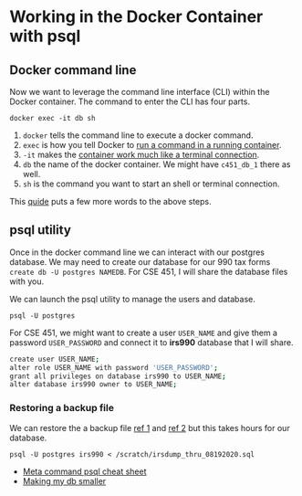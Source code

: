 # Working in the Docker Container with psql

## Docker command line

Now we want to leverage the command line interface (CLI) within the Docker container.  The command to enter the CLI has four parts.

`docker exec -it db sh`

1. `docker` tells the command line to execute a docker command.
2. `exec` is how you tell Docker to [run a command in a running container](https://docs.docker.com/engine/reference/commandline/exec/).
3. `-it` makes the [container work much like a terminal connection](https://stackoverflow.com/questions/30137135/confused-about-docker-t-option-to-allocate-a-pseudo-tty).
4. `db` the name of the docker container.  We might have `c451_db_1` there as well.
5. `sh` is the command you want to start an shell or terminal connection.

This [quide](
https://www.baeldung.com/linux/shell-alpine-docker) puts a few more words to the above steps.

## psql utility

Once in the docker command line we can interact with our postgres database. We may need to create our database for our 990 tax forms `create db -U postgres NAMEDB`. For CSE 451, I will share the database files with you. 

We can launch the psql utility to manage the users and database.

`psql -U postgres`

For CSE 451, we might want to create a user `USER_NAME` and give them a password `USER_PASSWORD` and connect it to __irs990__ database that I will share.

```bash
create user USER_NAME;
alter role USER_NAME with password 'USER_PASSWORD';
grant all privileges on database irs990 to USER_NAME;
alter database irs990 owner to USER_NAME;
```

### Restoring a backup file

We can restore the a backup file [ref 1](ttps://docs.bitnami.com/installer/infrastructure/mapp/administration/backup-restore-postgresql/) and [ref 2](https://markheath.net/post/exploring-postgresql-with-docker) but this takes hours for our database.

`psql -U postgres irs990 < /scratch/irsdump_thru_08192020.sql`

- [Meta command psql cheat sheet](https://gist.github.com/Kartones/dd3ff5ec5ea238d4c546)
- [Making my db smaller](https://procrastinatingdev.com/speeding-up-postgres-restores-part-2/)
